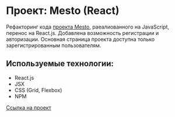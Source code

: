 # Проект: Mesto (React)

Рефакторинг кода [проекта Mesto](https://github.com/Panfil0k/mesto/edit/main/README.md), раеалиованного на JavaScript, перенос на React.js. Добавлена возможность регистрации и авторизации. Основная страница проекта доступна только зарегистрированным пользователям.

## Используемые технологии:
* React.js
* JSX
* CSS (Grid, Flexbox)
* NPM

[Ссылка на проект](https://panfil0k.github.io/react-mesto-auth/)
